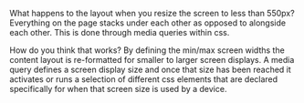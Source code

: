 What happens to the layout when you resize the screen to less than 550px?
  Everything on the page stacks under each other as opposed to alongside each other. This is done through media queries within css.

How do you think that works?
  By defining the min/max screen widths the content layout is re-formatted for smaller to larger screen displays. A media query defines a screen display size and once that size has been reached it activates or runs a selection of different css elements that are declared specifically for when that screen size is used by a device.
